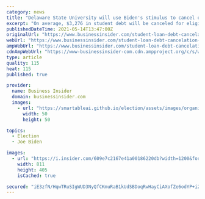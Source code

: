 ```yaml
---
category: news
title: "Delaware State University will use Biden's stimulus to cancel over $700,000 in student debt"
excerpt: "On average, $3,276 in student debt will be canceled for eligible borrowers: recent graduates who faced financial hardships during the pandemic."
publishedDateTime: 2021-05-14T13:47:00Z
originalUrl: "https://www.businessinsider.com/student-loan-debt-cancelation-delaware-state-university-pandemic-financial-hardships-2021-5"
webUrl: "https://www.businessinsider.com/student-loan-debt-cancelation-delaware-state-university-pandemic-financial-hardships-2021-5"
ampWebUrl: "https://www.businessinsider.com/student-loan-debt-cancelation-delaware-state-university-pandemic-financial-hardships-2021-5?amp"
cdnAmpWebUrl: "https://www-businessinsider-com.cdn.ampproject.org/c/s/www.businessinsider.com/student-loan-debt-cancelation-delaware-state-university-pandemic-financial-hardships-2021-5?amp"
type: article
quality: 115
heat: 115
published: true

provider:
  name: Business Insider
  domain: businessinsider.com
  images:
    - url: "https://smartableai.github.io/election/assets/images/organizations/businessinsider.com-50x50.jpg"
      width: 50
      height: 50

topics:
  - Election
  - Joe Biden

images:
  - url: "https://i.insider.com/609e7c2167e41a00186220db?width=1200&format=jpeg"
    width: 811
    height: 405
    isCached: true

secured: "iE3zfN/HqwTRuSIgWUD3NyQfCKmuRaB1kUdSBDoqRwHayCiAXofZe6odYP+i28U21lmdR5pPXgrFw7YwiRXW3NTrB/VCws8BHVzV+rX7QV2SGJb0KG1BeFPQzezTwC7c6QPmV2QjltPShMeL9iWygD9ZdFvB0O1mqjkgrNtDD1D9fk7FcsktKGW5LZUh14feAUp+PsmnH6/G1oeelvlLmOOx7JRj9k9Hy0UbdNQviFrw9qT31Z6DMAwERjsTKb68q/Bw8LivrAn0nkbrc8cHTI7DLu5erO2thRLC5NoiPs25B94qb/7TvfENSSB98/9Z3nre1DfFs/d1625ld8vP3TOJoQwJya/PrshpbQOmgsI=;wZ9BBiNTp3BUl4tWw8XHLA=="
---
```


